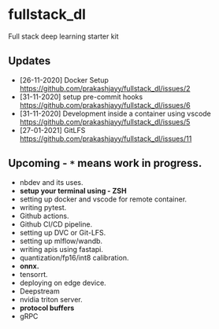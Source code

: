 # fullstack_dl
Full stack deep learning starter kit

## Updates
- [26-11-2020] Docker Setup https://github.com/prakashjayy/fullstack_dl/issues/2
- [31-11-2020] setup pre-commit hooks https://github.com/prakashjayy/fullstack_dl/issues/6
- [31-11-2020] Development inside a container using vscode https://github.com/prakashjayy/fullstack_dl/issues/5
- [27-01-2021] GitLFS https://github.com/prakashjayy/fullstack_dl/issues/11

## Upcoming - `*` means work in progress.
- nbdev and its uses.
- **setup your terminal using - ZSH**
- setting up docker and vscode for remote container.
- writing pytest.
- Github actions.
- Github CI/CD pipeline.
- setting up DVC or Git-LFS.
- setting up mlflow/wandb.
- writing apis using fastapi.
- quantization/fp16/int8 calibration.
- **onnx.**
- tensorrt.
- deploying on edge device.
- Deepstream
- nvidia triton server.
- **protocol buffers**
- gRPC
